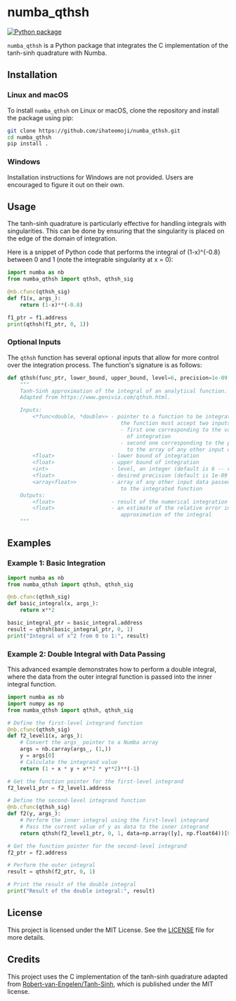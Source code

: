# numba_qthsh

[![Python package](https://github.com/ihateemoji/numba_qthsh/actions/workflows/python-package.yml/badge.svg)](https://github.com/ihateemoji/numba_qthsh/actions/workflows/python-package.yml)

`numba_qthsh` is a Python package that integrates the C implementation of the tanh-sinh quadrature with Numba.

## Installation

### Linux and macOS

To install `numba_qthsh` on Linux or macOS, clone the repository and install the package using pip:

```bash
git clone https://github.com/ihateemoji/numba_qthsh.git
cd numba_qthsh
pip install .
```

### Windows

Installation instructions for Windows are not provided. Users are encouraged to figure it out on their own.

## Usage

The tanh-sinh quadrature is particularly effective for handling integrals with singularities. This can be done by ensuring that the singularity is placed on the edge of the domain of integration.

Here is a snippet of Python code that performs the integral of (1-x)^{-0.8} between 0 and 1 (note the integrable singularity at x = 0):

```python
import numba as nb
from numba_qthsh import qthsh, qthsh_sig

@nb.cfunc(qthsh_sig)
def f1(x, args_):
    return (1-x)**(-0.8)

f1_ptr = f1.address
print(qthsh(f1_ptr, 0, 1))
```

### Optional Inputs

The `qthsh` function has several optional inputs that allow for more control over the integration process. The function's signature is as follows:

```python
def qthsh(func_ptr, lower_bound, upper_bound, level=6, precision=1e-09, data=None):
    """
    Tanh-Sinh approximation of the integral of an analytical function.
    Adapted from https://www.genivia.com/qthsh.html.

    Inputs:
        <*func<double, *double>> - pointer to a function to be integrated,
                                    the function must accept two inputs:
                                    - first one corresponding to the variable
                                      of integration
                                    - second one corresponding to the pointer
                                      to the array of any other input data required
        <float>                  - lower bound of integration
        <float>                  - upper bound of integration
        <int>                    - level, an integer (default is 6 -- recommended)
        <float>                  - desired precision (default is 1e-09 -- recommended)
        <array<float>>           - array of any other input data passed through
                                    to the integrated function
    Outputs:
        <float>                  - result of the numerical integration
        <float>                  - an estimate of the relative error in the
                                    approximation of the integral
    """
```


## Examples

### Example 1: Basic Integration

```python
import numba as nb
from numba_qthsh import qthsh, qthsh_sig

@nb.cfunc(qthsh_sig)
def basic_integral(x, args_):
    return x**2

basic_integral_ptr = basic_integral.address
result = qthsh(basic_integral_ptr, 0, 1)
print("Integral of x^2 from 0 to 1:", result)
```

### Example 2: Double Integral with Data Passing

This advanced example demonstrates how to perform a double integral, where the data from the outer integral function is passed into the inner integral function.

```python
import numba as nb
import numpy as np
from numba_qthsh import qthsh, qthsh_sig

# Define the first-level integrand function
@nb.cfunc(qthsh_sig)
def f2_level1(x, args_):
    # Convert the args_ pointer to a Numba array
    args = nb.carray(args_, (1,))
    y = args[0]
    # Calculate the integrand value
    return (1 + x * y + x**2 * y**2)**(-1)

# Get the function pointer for the first-level integrand
f2_level1_ptr = f2_level1.address

# Define the second-level integrand function
@nb.cfunc(qthsh_sig)
def f2(y, args_):
    # Perform the inner integral using the first-level integrand
    # Pass the current value of y as data to the inner integrand
    return qthsh(f2_level1_ptr, 0, 1, data=np.array([y], np.float64))[0]

# Get the function pointer for the second-level integrand
f2_ptr = f2.address

# Perform the outer integral
result = qthsh(f2_ptr, 0, 1)

# Print the result of the double integral
print("Result of the double integral:", result)
```

## License

This project is licensed under the MIT License. See the [LICENSE](LICENSE) file for more details.

## Credits

This project uses the C implementation of the tanh-sinh quadrature adapted from [Robert-van-Engelen/Tanh-Sinh](https://github.com/Robert-van-Engelen/Tanh-Sinh), which is published under the MIT license.
